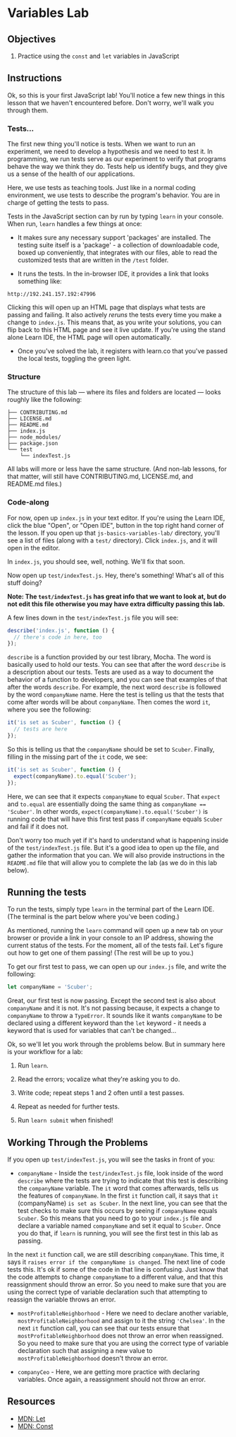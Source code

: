 # Variables Lab

## Objectives

1. Practice using the `const` and `let` variables in JavaScript

## Instructions

Ok, so this is your first JavaScript lab! You'll notice a few new things in this
lesson that we haven't encountered before. Don't worry, we'll walk you through
them.

### Tests...

The first new thing you'll notice is tests. When we want to run an experiment,
we need to develop a hypothesis and we need to test it. In programming, we run
tests serve as our experiment to verify that programs behave the way we think
they do. Tests help us identify bugs, and they give us a sense of the health of
our applications.

Here, we use tests as teaching tools. Just like in a normal coding environment,
we use tests to describe the program's behavior. You are in charge of getting
the tests to pass.

Tests in the JavaScript section can by run by typing `learn` in your console.
When run, `learn` handles a few things at once:

+ It makes sure any necessary support 'packages' are installed. The testing
suite itself is a 'package' - a collection of downloadable code, boxed up
conveniently, that integrates with our files, able to read the customized tests
that are written in the `/test` folder.

+ It runs the tests.  In the in-browser IDE, it provides a link that looks
something like:

```
http://192.241.157.192:47996
```

Clicking this will open up an HTML page that displays what tests are passing and
failing. It also actively _reruns_ the tests every time you make a change to
`index.js`.  This means that, as you write your solutions, you can flip back to
this HTML page and see it live update.  If you're using the stand alone Learn
IDE, the HTML page will open automatically.

+ Once you've solved the lab, it registers with learn.co that you've passed the
local tests, toggling the green light.

### Structure

The structure of this lab — where its files and folders are located — looks
roughly like the following:

```
├── CONTRIBUTING.md
├── LICENSE.md
├── README.md
├── index.js
├── node_modules/
├── package.json
└── test
    └── indexTest.js
```

All labs will more or less have the same structure. (And non-lab lessons, for
that matter, will still have CONTRIBUTING.md, LICENSE.md, and README.md files.)

### Code-along

For now, open up `index.js` in your text editor. If you're using the Learn IDE,
click the blue "Open", or "Open IDE", button in the top right hand corner of the
lesson. If you open up that `js-basics-variables-lab/` directory, you'll see a
list of files (along with a `test/` directory). Click `index.js`, and it will
open in the editor.

In `index.js`, you should see, well, nothing. We'll fix that soon.

Now open up `test/indexTest.js`. Hey, there's something! What's all of this
stuff doing?

**Note: The `test/indexTest.js` has great info that we want to look at, but do
not edit this file otherwise you may have extra difficulty passing this lab.**

A few lines down in the `test/indexTest.js` file you will see:

```js
describe('index.js', function () {
  // there's code in here, too
});
```

`describe` is a function provided by our test library, Mocha. The word is
basically used to hold our tests. You can see that after the word `describe` is
a description about our tests. Tests are used as a way to document the behavior
of a function to developers, and you can see that examples of that after the
words `describe`. For example, the next word `describe` is followed by the word
`companyName` name. Here the test is telling us that the tests that come after
words will be about `companyName`. Then comes the word `it`, where you see the
following:

```js
it('is set as Scuber', function () {
  // tests are here
});
```

So this is telling us that the `companyName` should be set to `Scuber`. Finally,
filling in the missing part of the `it` code, we see:

```js
it('is set as Scuber', function () {
  expect(companyName).to.equal('Scuber');
});
```

Here, we can see that it expects `companyName` to equal `Scuber`. That `expect`
and `to.equal` are essentially doing the same thing as `companyName ==
'Scuber'`. In other words, `expect(companyName).to.equal('Scuber')` is running
code that will have this first test pass if `companyName` equals `Scuber` and
fail if it does not.

Don't worry too much yet if it's hard to understand what is happening inside of
the `test/indexTest.js` file. But it's a good idea to open up the file, and
gather the information that you can. We will also provide instructions in the
`README.md` file that will allow you to complete the lab (as we do in this lab
below).

## Running the tests

To run the tests, simply type `learn` in the terminal part of the Learn IDE.
(The terminal is the part below where you've been coding.)

As mentioned, running the `learn` command will open up a new tab on your browser
or provide a link in your console to an IP address, showing the current status
of the tests. For the moment, all of the tests fail. Let's figure out how to get
one of them passing! (The rest will be up to you.)

To get our first test to pass, we can open up our `index.js` file, and write the
following:

```js
let companyName = 'Scuber';
```

Great, our first test is now passing. Except the second test is also about
`companyName` and it is not. It's not passing because, it expects a change to
`companyName` to throw a `TypeError`. It sounds like it wants `companyName` to
be declared using a different keyword than the `let` keyword - it needs a
keyword that is used for variables that can't be changed...

Ok, so we'll let you work through the problems below. But in summary here is
your workflow for a lab:

1. Run `learn`.

2. Read the errors; vocalize what they're asking you to do.

3. Write code; repeat steps 1 and 2 often until a test passes.

4. Repeat as needed for further tests.

5. Run `learn submit` when finished!

## Working Through the Problems

If you open up `test/indexTest.js`, you will see the tasks in front of you:

+ `companyName` - Inside the `test/indexTest.js` file, look inside of the word
`describe` where the tests are trying to indicate that this test is describing
the `companyName` variable. The `it` word that comes afterwards, tells us the
features of `companyName`. In the first `it` function call, it says that `it`
(companyName) `is set as Scuber`. In the next line, you can see that the test
checks to make sure this occurs by seeing if `companyName` equals `Scuber`. So
this means that you need to go to your `index.js` file and declare a variable
named `companyName` and set it equal to `Scuber`. Once you do that, if `learn`
is running, you will see the first test in this lab as passing.

In the next `it` function call, we are still describing `companyName`. This
time, it says it `raises error if the companyName is changed`. The next line of
code tests this. It's ok if some of the code in that line is confusing. Just
know that the code attempts to change `companyName` to a different value, and
that this reassignment should throw an error. So you need to make sure that you
are using the correct type of variable declaration such that attempting to
reassign the variable throws an error.

+ `mostProfitableNeighborhood` - Here we need to declare another variable,
`mostProfitableNeighborhood` and assign to it the string `'Chelsea'`. In the
next `it` function call, you can see that our tests ensure that
`mostProfitableNeighborhood` does not throw an error when reassigned. So you
need to make sure that you are using the correct type of variable declaration
such that assigning a new value to `mostProfitableNeighborhood` doesn't throw an
error.

+ `companyCeo` - Here, we are getting more practice with declaring variables.
Once again, a reassignment should not throw an error.

## Resources

- [MDN: Let](https://developer.mozilla.org/en-US/docs/Web/JavaScript/Reference/Statements/let)
- [MDN: Const](https://developer.mozilla.org/en-US/docs/Web/JavaScript/Reference/Statements/const)

